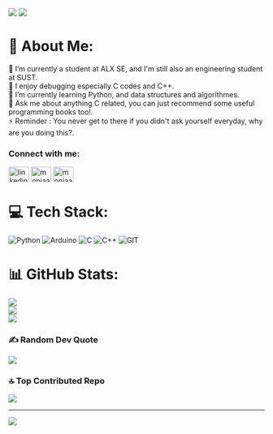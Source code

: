 ![](https://i.pinimg.com/originals/59/33/3d/59333d6f1b1f1b226ba59f35199db107.gif)
![](https://pin.it/6XSm5jluf.gif) 
# 💫 About Me:
🔭 I’m currently a student at ALX SE, and I'm still also an engineering student at SUST.<br>👯 I enjoy debugging especially C codes and C++.<br>🌱 I’m currently learning Python, and data structures and algorithmes.<br>💬 Ask me about anything C related, you can just recommend some useful programming books too!.<br>⚡  Reminder : You never get to there if you didn't ask yourself everyday, why are you doing this?.


<h3 align="left">Connect with me:</h3>
<p align="left">
<a href="https://www.linkedin.com/in/omnia-ahmed-abd-algader-401426238" target="blank"><img align="center" src="https://raw.githubusercontent.com/rahuldkjain/github-profile-readme-generator/master/src/images/icons/Social/linked-in-alt.svg" alt="linkedin.com/in/omnia-ahmed-abd-algader-401426238" height="30" width="40" /></a>
<a href="https://twitter.com/moniaar_" target="blank"><img align="center" src="https://raw.githubusercontent.com/rahuldkjain/github-profile-readme-generator/master/src/images/icons/Social/twitter.svg" alt="moniaar_" height="30" width="40" /></a>
<a href="https://instagram.com/moniaar_" target="blank"><img align="center" src="https://raw.githubusercontent.com/rahuldkjain/github-profile-readme-generator/master/src/images/icons/Social/instagram.svg" alt="moniaar_" height="30" width="40" /></a>
</p>


# 💻 Tech Stack:
![Python](https://img.shields.io/badge/python-3670A0?style=flat-square&logo=python&logoColor=ffdd54) ![Arduino](https://img.shields.io/badge/-Arduino-00979D?style=flat-square&logo=Arduino&logoColor=white) ![C](https://img.shields.io/badge/c-%2300599C.svg?style=flat-square&logo=c&logoColor=white) ![C++](https://img.shields.io/badge/c++-%2300599C.svg?style=flat-square&logo=c%2B%2B&logoColor=white) ![GIT](https://img.shields.io/badge/Git-fc6d26?style=flat-square&logo=git&logoColor=white)
# 📊 GitHub Stats:
![](https://github-readme-stats.vercel.app/api?username=Moniaar&theme=dark&hide_border=true&include_all_commits=false&count_private=false)<br/>
![](https://github-readme-streak-stats.herokuapp.com/?user=Moniaar&theme=dark&hide_border=true)<br/>
![](https://github-readme-stats.vercel.app/api/top-langs/?username=Moniaar&theme=dark&hide_border=true&include_all_commits=false&count_private=false&layout=compact)

### ✍️ Random Dev Quote
![](https://quotes-github-readme.vercel.app/api?type=horizontal&theme=tokyonight)

### 🔝 Top Contributed Repo
![](https://github-contributor-stats.vercel.app/api?username=Moniaar&limit=5&theme=nord&combine_all_yearly_contributions=true)

---
[![](https://visitcount.itsvg.in/api?id=Moniaar&icon=9&color=6)](https://visitcount.itsvg.in)

